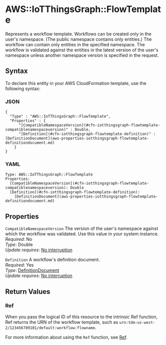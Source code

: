 # AWS::IoTThingsGraph::FlowTemplate<a name="aws-resource-iotthingsgraph-flowtemplate"></a>

Represents a workflow template\. Workflows can be created only in the user's namespace\. \(The public namespace contains only entities\.\) The workflow can contain only entities in the specified namespace\. The workflow is validated against the entities in the latest version of the user's namespace unless another namespace version is specified in the request\.

## Syntax<a name="aws-resource-iotthingsgraph-flowtemplate-syntax"></a>

To declare this entity in your AWS CloudFormation template, use the following syntax:

### JSON<a name="aws-resource-iotthingsgraph-flowtemplate-syntax.json"></a>

```
{
  "Type" : "AWS::IoTThingsGraph::FlowTemplate",
  "Properties" : {
      "[CompatibleNamespaceVersion](#cfn-iotthingsgraph-flowtemplate-compatiblenamespaceversion)" : Double,
      "[Definition](#cfn-iotthingsgraph-flowtemplate-definition)" : [DefinitionDocument](aws-properties-iotthingsgraph-flowtemplate-definitiondocument.md)
    }
}
```

### YAML<a name="aws-resource-iotthingsgraph-flowtemplate-syntax.yaml"></a>

```
Type: AWS::IoTThingsGraph::FlowTemplate
Properties: 
  [CompatibleNamespaceVersion](#cfn-iotthingsgraph-flowtemplate-compatiblenamespaceversion): Double
  [Definition](#cfn-iotthingsgraph-flowtemplate-definition): 
    [DefinitionDocument](aws-properties-iotthingsgraph-flowtemplate-definitiondocument.md)
```

## Properties<a name="aws-resource-iotthingsgraph-flowtemplate-properties"></a>

`CompatibleNamespaceVersion`  <a name="cfn-iotthingsgraph-flowtemplate-compatiblenamespaceversion"></a>
The version of the user's namespace against which the workflow was validated\. Use this value in your system instance\.  
*Required*: No  
*Type*: Double  
*Update requires*: [No interruption](https://docs.aws.amazon.com/AWSCloudFormation/latest/UserGuide/using-cfn-updating-stacks-update-behaviors.html#update-no-interrupt)

`Definition`  <a name="cfn-iotthingsgraph-flowtemplate-definition"></a>
A workflow's definition document\.  
*Required*: Yes  
*Type*: [DefinitionDocument](aws-properties-iotthingsgraph-flowtemplate-definitiondocument.md)  
*Update requires*: [No interruption](https://docs.aws.amazon.com/AWSCloudFormation/latest/UserGuide/using-cfn-updating-stacks-update-behaviors.html#update-no-interrupt)

## Return Values<a name="aws-resource-iotthingsgraph-flowtemplate-return-values"></a>

### Ref<a name="aws-resource-iotthingsgraph-flowtemplate-return-values-ref"></a>

 When you pass the logical ID of this resource to the intrinsic Ref function, Ref returns the URN of the workflow template, such as `urn:tdm:us-west-2/123456789101/default:workflow:flowname`\. 

For more information about using the `Ref` function, see [Ref](https://docs.aws.amazon.com/AWSCloudFormation/latest/UserGuide/intrinsic-function-reference-ref.html)\.